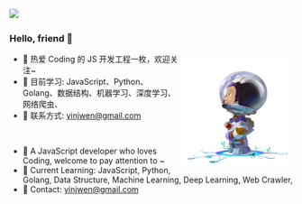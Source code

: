 ![](https://visitor-badge.glitch.me/badge?page_id=YInJunWen/YInJunWen)
### Hello, friend 👋

<img align='right' src="https://github.com/YInJunWen/YInJunWen/blob/master/astro-mona.png" width="200">

- 🔭 热爱 Coding 的 JS 开发工程一枚，欢迎关注~
- 🌱 目前学习: JavaScript、Python、Golang、数据结构、机器学习、深度学习、网络爬虫、
- 🌈 联系方式: yinjwen@gmail.com

<br/>

- 🔭 A JavaScript developer who loves Coding, welcome to pay attention to ~
- 🌱 Current Learning: JavaScript, Python, Golang, Data Structure, Machine Learning, Deep Learning, Web Crawler,
- 🌈 Contact: yinjwen@gmail.com


